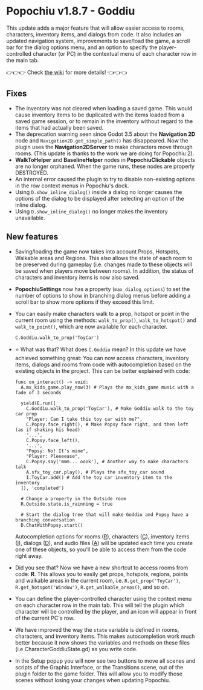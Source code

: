 # Popochiu v1.8.7 - Goddiu

This update adds a major feature that will allow easier access to rooms, characters, inventory items, and dialogs from code. It also includes an updated navigation system, improvements to save/load the game, a scroll bar for the dialog options menu, and an option to specify the player-controlled character (or PC) in the contextual menu of each character row in the main tab.

👉👉👉 Check [the wiki](https://github.com/mapedorr/popochiu/wiki) for more details! 👈👈👈

## Fixes

- The inventory was not cleared when loading a saved game. This would cause inventory items to be duplicated with the items loaded from a saved game session, or to remain in the inventory without regard to the items that had actually been saved.
- The deprecation warning seen since Godot 3.5 about the **Navigation 2D** node and `Navigation2D.get_simple_path()` has disappeared. Now the plugin uses the **Navigation2DServer** to make characters move through rooms. (This update is thanks to the work we are doing for Popochiu 2).
- **WalkToHelper** and **BaselineHelper** nodes in **PopochiuClickable** objects are no longer orphaned. When the game runs, these nodes are properly DESTROYED.
- An internal error caused the plugin to try to disable non-existing options in the row context menus in Popochiu's dock.
- Using `D.show_inline_dialog()` inside a dialog no longer causes the options of the dialog to be displayed after selecting an option of the inline dialog.
- Using `D.show_inline_dialog()` no longer makes the inventory unavailable.

## New features

- Saving/loading the game now takes into account Props, Hotspots, Walkable areas and Regions. This also allows the state of each room to be preserved during gameplay (i.e. changes made to these objects will be saved when players move between rooms). In addition, the status of characters and inventory items is now also saved.
- **PopochiuSettings** now has a property (`max_dialog_options`) to set the number of options to show in branching dialog menus before adding a scroll bar to show more options if they exceed this limit.
- You can easily make characters walk to a prop, hotspot or point in the current room using the methods: `walk_to_prop()`, `walk_to_hotspot()` and `walk_to_point()`, which are now available for each character.
  ```GDScript
  C.Goddiu.walk_to_prop('ToyCar')
  ```
- ⭐ What was that? What does `C.Goddiu` mean? In this update we have achieved something great: You can now access characters, inventory items, dialogs and rooms from code with autocompletion based on the existing objects in the project. This can be better explained with code:
  ```GDScript
  func on_interact() -> void:
    A.mx_kids_game.play_now(3) # Plays the mx_kids_game music with a fade of 3 seconds

    yield(E.run([
      C.Goddiu.walk_to_prop('ToyCar'), # Make Goddiu walk to the toy car prop
      "Player: Can I take this toy car with me?",
      C.Popsy.face_right(), # Make Popsy face right, and then left (as if shaking his head)
      '...',
      C.Popsy.face_left(),
      '...',
      "Popsy: No! It's mine",
      "Player: Pleeeease",
      C.Popsy.say('mmm... oook'), # Another way to make characters talk
      A.sfx_toy_car.play(), # Plays the sfx_toy_car sound
      I.ToyCar.add() # Add the toy car inventory item to the inventory
    ]), 'completed')

    # Change a property in the Outside room
    R.Outside.state.is_rainning = true
    
    # Start the dialog tree that will make Goddiu and Popsy have a branching conversation
    D.ChatWithPopsy.start()
  ```

  Autocompletion options for rooms ([R](https://github.com/mapedorr/popochiu/wiki/IRoom)), characters ([C](https://github.com/mapedorr/popochiu/wiki/ICharacter)), inventory items ([I](https://github.com/mapedorr/popochiu/wiki/IInventory)), dialogs ([D](https://github.com/mapedorr/popochiu/wiki/IDialog)), and audio files ([A](https://github.com/mapedorr/popochiu/wiki/AudioManager)) will be updated each time you create one of these objects, so you'll be able to access them from the code right away.
- Did you see that? Now we have a new shortcut to access rooms from code: **R**. This allows you to easily get props, hotspots, regions, points and walkable areas in the current room, i.e. `R.get_prop('ToyCar')`, `R.get_hotspot('Window')`, `R.get_walkable_areas()`, and so on.
- You can define the player-controlled character using the context menu on each character row in the main tab. This will tell the plugin which character will be controlled by the player, and an icon will appear in front of the current PC's row.
- We have improved the way the `state` variable is defined in rooms, characters, and inventory items. This makes autocompletion work much better because it now shows the variables and methods on these files (i.e CharacterGoddiuState.gd) as you write code.
- In the Setup popup you will now see two buttons to move all scenes and scripts of the Graphic Interface, or the Transitions scene, out of the plugin folder to the game folder. This will allow you to modify those scenes without losing your changes when updating Popochiu.